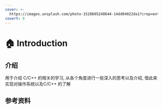 ```yaml
---
cover: >-
  https://images.unsplash.com/photo-1528605248644-14dd04022da1?crop=entropy&cs=tinysrgb&fm=jpg&ixid=MnwxOTcwMjR8MHwxfHNlYXJjaHwxMHx8dGVhbSUyMG9mJTIwcGVvcGxlfGVufDB8fHx8MTY2MDMxNzQzNg&ixlib=rb-1.2.1&q=80
coverY: 0
---
```


# 🏠 Introduction

## 介绍

用于介绍 C/C++ 的相关的学习, 从各个角度进行一些深入的思考以及介绍, 借此来实现对操作系统以及C/C++ 的了解

## 参考资料

